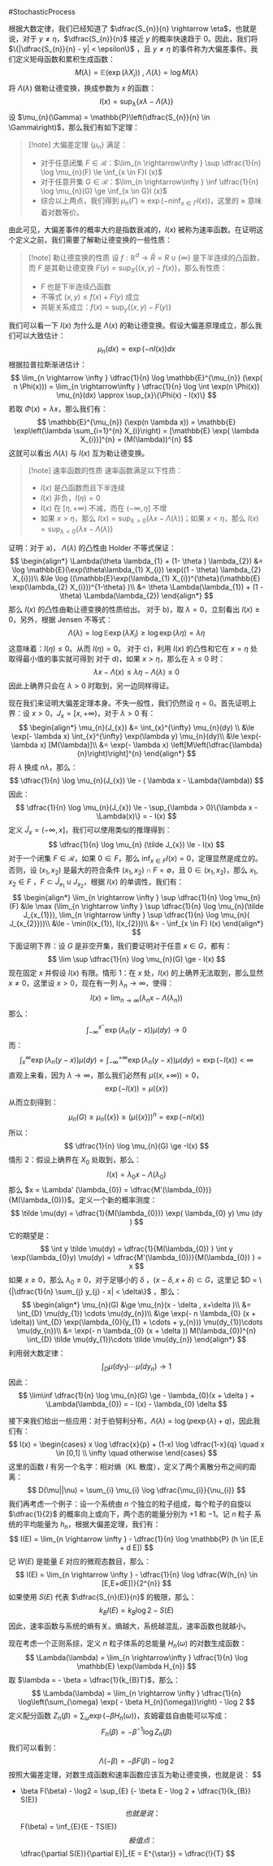 #StochasticProcess 

根据大数定律，我们已经知道了 $\dfrac{S_{n}}{n} \rightarrow \eta$，也就是说，对于 $y \not =  \eta$，$\dfrac{S_{n}}{n}$ 接近 $y$ 的概率快速趋于 0。因此，我们将 $\{|\dfrac{S_{n}}{n} - y| < \epsilon\}$ ，且 $y \not = \eta$ 的事件称为大偏差事件。我们定义矩母函数和累积生成函数：
$$
M(\lambda) = \mathbb{E} (\exp(\lambda X_{i})) \ , \  \Lambda(\lambda)= \log M(\lambda)
$$
将 $\Lambda(\lambda)$ 做勒让德变换，换成参数为 $x$ 的函数：
$$
I(x) = \sup_{\lambda}\{x \lambda - \Lambda(\lambda)\}
$$
设 $\mu_{n}(\Gamma) = \mathbb{P}\left(\dfrac{S_{n}}{n} \in \Gamma\right)$，那么我们有如下定理：
>[!note] 大偏差定理
> $\{\mu_{n}\}$ 满足：
> - 对于任意闭集 $F \in \mathcal{R}$：$\lim_{n \rightarrow\infty } \sup \dfrac{1}{n} \log \mu_{n}(F) \le \inf_{x \in F}I (x)$
> - 对于任意开集 $G \in \mathcal{R}$：$\lim_{n \rightarrow\infty } \inf \dfrac{1}{n} \log \mu_{n}(G) \ge \inf_{x \in G}I (x)$
> - 综合以上两点，我们得到 $\mu_{n}(\Gamma) \approx \exp(- n \inf_{x \in  \Gamma} I(x))$，这里的 $\approx$ 意味着对数等价。

由此可见，大偏差事件的概率大约是指数衰减的，$I(x)$ 被称为速率函数。在证明这个定义之前，我们需要了解勒让德变换的一些性质：
>[!note] 勒让德变换的性质
>设 $f : \mathbb{R}^{d} \rightarrow \bar R = R \cup \{\infty\}$ 是下半连续的凸函数，而 $F$ 是其勒让德变换 $F (y) = \sup_{X}\{(x,y) - f(x)\}$，那么有性质：
>- $F$ 也是下半连续凸函数
>- 不等式 $(x, y) \le f (x) +  F(y)$ 成立
>- 共轭关系成立：$f (x) = \sup_{y} \{(x,y) - F(y)\}$

我们可以看一下 $I(x)$ 为什么是 $\Lambda(x)$ 的勒让德变换。假设大偏差原理成立，那么我们可以大致估计：
$$
\mu_{n}(dx) \propto \exp(- n I(x)) dx
$$
根据拉普拉斯渐进估计：
$$
\lim_{n \rightarrow \infty } \dfrac{1}{n} \log \mathbb{E}^{\mu_{n}} (\exp( n \Phi(x))) = \lim_{n \rightarrow\infty } \dfrac{1}{n} \log  \int \exp(n \Phi(x)) \mu_{n}(dx) \approx \sup_{x}\{\Phi(x) - I(x)\}
$$
若取 $\Phi (x) = \lambda x$，那么我们有：
$$
\mathbb{E}^{\mu_{n}} (\exp(n \lambda x))  = \mathbb{E} \exp\left(\lambda \sum_{i=1}^{n} X_{i}\right)  = [\mathbb{E} \exp( \lambda X_{i})]^{n}  = (M(\lambda))^{n}
$$
这就可以看出 $\Lambda(\lambda)$ 与 $I(x)$ 互为勒让德变换。

>[!note] 速率函数的性质
>速率函数满足以下性质：
>- $I(x)$ 是凸函数而且下半连续
>- $I(x)$ 非负，$I (\eta) = 0$
>- $I(x)$ 在 $[\eta , + \infty )$ 不减，而在 $(- \infty , \eta]$ 不增
>- 如果 $x > \eta$，那么 $I (x) = \sup_{\lambda > 0} \{\lambda x - \Lambda(\lambda)\}$；如果 $x < \eta$，那么 $I (x) = \sup_{\lambda < 0}\{\lambda x - \Lambda(\lambda)\}$

证明：对于 a)， $\Lambda(\lambda)$ 的凸性由 Holder 不等式保证：
$$
\begin{align*}
\Lambda(\theta \lambda_{1} + (1- \theta ) \lambda_{2})  &=   \log \mathbb{E}(\exp(\theta\lambda_{1} X_{i}) \exp((1 - \theta) \lambda_{2} X_{i}))\\
&\le \log ((\mathbb{E}\exp(\lambda_{1} X_{i})^{\theta}(\mathbb{E} \exp(\lambda_{2} X_{i}))^{1-\theta} )\\
&= \theta \Lambda(\lambda_{1}) + (1 - \theta) \Lambda(\lambda_{2})
\end{align*}
$$
那么 $I(x)$ 的凸性由勒让德变换的性质给出。
对于 b)，取 $\lambda =0$，立刻看出 $I(x) \ge  0$，另外，根据 Jensen 不等式：
$$
\Lambda(\lambda) = \log  \mathbb{E} \exp(\lambda X_{i}) \ge  \log \exp(\lambda \eta) = \lambda \eta 
$$
这意味着：$I (\eta) \le  0$。从而 $I (\eta) = 0$。
对于 c)，利用 $I(x)$ 的凸性和它在 $x = \eta$ 处取得最小值的事实就可得到
对于 d)，如果 $x  > \eta$，那么在 $\lambda \le  0$ 时：
$$
\lambda x - \Lambda(x) \le  \lambda \eta   - \Lambda(\lambda) \le  0 
$$
因此上确界只会在 $\lambda >0$ 时取到，另一边同样得证。

现在我们来证明大偏差定理本身。不失一般性，我们仍然设 $\eta = 0$。首先证明上界：设 $x>0$，$J_{x} = [x , + \infty)$，对于 $\lambda > 0$ 有：
$$
\begin{align*}
\mu_{n}(J_{x}) &= \int_{x}^{\infty} \mu_{n}(dy)  \\
&\le \exp(- \lambda x) \int_{x}^{\infty}  \exp(\lambda y) \mu_{n}(dy)\\
&\le  \exp(- \lambda x) [M(\lambda)]\\
&= \exp(- \lambda x) \left[M\left(\dfrac{\lambda}{n}\right)\right]^{n}
\end{align*}
$$
将 $\lambda$ 换成 $n \lambda$，那么：
$$
\dfrac{1}{n} \log \mu_{n}(J_{x}) \le  - ( \lambda x  - \Lambda(\lambda))
$$
因此：
$$
\dfrac{1}{n} \log  \mu_{n}(J_{x}) \le  - \sup_{\lambda > 0}\{\lambda x - \Lambda(x)\} = - I(x)
$$
定义 $\tilde J_{x} = ( - \infty , x]$，我们可以使用类似的推理得到：
$$
\dfrac{1}{n} \log  \mu_{n} (\tilde J_{x}) \le - I(x)
$$
对于一个闭集 $F \in \mathcal{R}$，如果 $0 \in F$，那么 $\inf_{x \in F} I (x) = 0$，定理显然是成立的。否则，设 $(x_{1},x_{2})$ 是最大的符合条件 $(x_{1}, x_{2}) \cap F = \emptyset$，且 $0 \in (x_{1},x_{2})$，那么 $x_{1}, x_{2} \in F$ ，$F \subset \tilde J_{x_{1}} \cup J_{x_{2}}$，根据 $I(x)$ 的单调性，我们有：
$$
\begin{align*}
\lim_{n \rightarrow  \infty } \sup \dfrac{1}{n} \log \mu_{n}(F)
 &\le  \max (\lim_{n \rightarrow  \infty } \sup \dfrac{1}{n} \log \mu_{n}(\tilde J_{x_{1}}), \lim_{n \rightarrow  \infty } \sup \dfrac{1}{n} \log \mu_{n}( J_{x_{2}}))\\
&\le - \min(I(x_{1}), I(x_{2}))\\
&= - \inf_{x \in F} I(x)
\end{align*}
$$
下面证明下界：设 $G$ 是非空开集，我们要证明对于任意 $x \in G$，都有：
$$
\lim \sup  \dfrac{1}{n} \log \mu_{n}(G)  \ge  - I(x)
$$
现在固定 $x$ 并假设 $I(x)$ 有限。情形 1：在 $x$ 处，$I(x)$ 的上确界无法取到，那么显然 $x \not = 0$，这里设 $x>0$，现在有一列 $\lambda_{n} \rightarrow \infty$，使得：
$$
I(x) = \lim_{n \rightarrow \infty } (\lambda_{n}x - \Lambda (\lambda_{n}))
$$
那么：
$$
\int_{- \infty }^{x^{-}} \exp(\lambda_{n}(y - x)) \mu (dy) \rightarrow 0 
$$
而：
$$
\int_{x}^{\infty} \exp(\lambda_{n}(y-x)) \mu(dy) =  \int_{- \infty}^{+\infty} \exp( \lambda_{n}(y-x)) \mu(dy)  = \exp(- I(x))  <\infty 
$$
直观上来看，因为 $\lambda \rightarrow \infty$，那么我们必然有 $\mu ((x,+ \infty)) = 0$，
$$
\exp(- I(x)) = \mu(\{x\})
$$
从而立刻得到：
$$
\mu_{n}(G) \ge  \mu_{n}(\{x\}) \ge (\mu(\{x\}))^{n} = \exp(-nI(x))
$$
所以：
$$
\dfrac{1}{n} \log \mu_{n}(G) \ge  -I(x)
$$
情形 2：假设上确界在 $X_{0}$ 处取到，那么：
$$
I(x) = \lambda_{0} x - \Lambda(\lambda_{0})
$$
那么 $x = \Lambda' (\lambda_{0}) = \dfrac{M'(\lambda_{0})}{M(\lambda_{0})}$。定义一个新的概率测度：
$$
\tilde \mu(dy) = \dfrac{1}{M(\lambda_{0})} \exp( \lambda_{0} y) \mu (dy )
$$
它的期望是：
$$
\int y \tilde \mu(dy) = \dfrac{1}{M(\lambda_{0}) } \int y \exp(\lambda_{0}y) \mu(dy) = \dfrac{M'(\lambda_{0})}{M(\lambda_{0}) } = x
$$
如果 $x \ge  0$，那么 $\lambda_{0} \ge  0$，对于足够小的 $\delta$ ，$(x - \delta , x + \delta ) \subset G$，这里记 $D = \{|\dfrac{1}{n} \sum_{j} y_{j} - x| < \delta\}$ ，那么：
$$
\begin{align*}
\mu_{n}(G) &\ge \mu_{n}(x - \delta  ,  x+\delta )\\
&= \int_{D} \mu(dy_{1}) \cdots  \mu(dy_{n})\\
&\ge  \exp(- n \lambda_{0} (x + \delta)) \int_{D} \exp(\lambda_{0}(y_{1} + \cdots  + y_{n})) \mu(dy_{1})\cdots \mu(dy_{n})\\
&= \exp(- n \lambda_{0} (x + \delta )) M(\lambda_{0})^{n} \int_{D} \tilde \mu(dy_{1})\cdots \tilde \mu(dy_{n})
\end{align*}
$$
利用弱大数定律：
$$
\int_{D} \tilde \mu(dy_{1})\cdots \tilde \mu(dy_{n}) \rightarrow 1
$$
因此：
$$
\lim\inf \dfrac{1}{n} \log \mu_{n}(G) \ge  -  \lambda_{0}(x + \delta ) + \Lambda(\lambda_{0}) = - I(x) - \lambda_{0} \delta 
$$


接下来我们给出一些应用：对于伯努利分布，$\Lambda (\lambda) = \log(p\exp(\lambda) + q)$，因此我们有：
$$
I(x) = \begin{cases}
x \log \dfrac{x}{p} + (1-x) \log \dfrac{1-x}{q} \quad x \in [0,1] \\
\infty \quad  otherwise
\end{cases}
$$
这里的函数 $I$ 有另一个名字：相对熵（KL 散度），定义了两个离散分布之间的距离：
$$
D(\mu||\nu) = \sum_{i} \mu_{i} \log \dfrac{\mu_{i}}{\nu_{i}}
$$
我们再考虑一个例子：设一个系统由 $n$ 个独立的粒子组成，每个粒子的自旋以 $\dfrac{1}{2}$ 的概率向上或向下，两个态的能量分别为 $+1$ 和 $-1$。记 $n$ 粒子 系统的平均能量为 $h_{n}$，根据大偏差定理，我们有：
$$
I(E) = \lim_{n  \rightarrow \infty } - \dfrac{1}{n} \log \mathbb{P} (h \in [E,E + d E])
$$
记 $W(E)$ 是能量 $E$ 对应的微观态数目，那么：
$$
I(E)  = \lim_{n \rightarrow \infty } - \dfrac{1}{n} \log  \dfrac{W(h_{n} \in [E,E+dE])}{2^{n}}
$$
如果使用 $S(E)$ 代表 $\dfrac{S_{n}(E)}{n}$ 的极限，那么：
$$
k_{B}I(E) = k_{B} \log 2 - S(E)
$$
因此，速率函数与系统的熵有关。熵越大，系统越混乱，速率函数也就越小。

现在考虑一个正则系综，定义 $n$ 粒子体系的总能量 $H_{n}(\omega)$ 的对数生成函数：
$$
\Lambda(\lambda) = \lim_{n \rightarrow\infty } \dfrac{1}{n} \log \mathbb{E} \exp(\lambda H_{n})
$$
取 $\lambda = - \beta = \dfrac{1}{k_{B}T}$，那么：
$$
\Lambda(\lambda) = \lim_{n \rightarrow \infty } \dfrac{1}{n} \log\left(\sum_{\omega}  \exp( - \beta H_{n}(\omega))\right) - \log 2
$$
定义配分函数 $Z_{n}(\beta) = \sum_{\omega} \exp( - \beta H_{n}(\omega))$，亥姆霍兹自由能可以写成：
$$
F_{n}(\beta) = - \beta^{-1} \log Z_{n}(\beta)
$$
我们可以看到：
$$
\Lambda( - \beta) = - \beta F(\beta ) - \log 2
$$
按照大偏差定理，对数生成函数和速率函数应该互为勒让德变换，也就是说：
$$
- \beta F(\beta) - \log2 = \sup_{E} \{- \beta E - \log 2 + \dfrac{1}{k_{B}} S(E)\}
$$
也就是说：
$$
F(\beta) = \inf_{E}\{E - TS(E)\}
$$
极值点：
$$
\dfrac{\partial  S(E)}{\partial E}|_{E = E^{\star}} = \dfrac{!}{T}
$$


